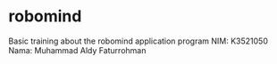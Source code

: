 # robomind
Basic training about the robomind application program
NIM: K3521050
Nama: Muhammad Aldy Faturrohman
